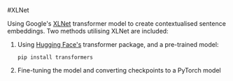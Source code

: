 #XLNet

Using Google's [XLNet](https://arxiv.org/abs/1906.08237?source=techstories.org) transformer model to create contextualised sentence embeddings.  Two methods utilising XLNet are included:

1. Using [Hugging Face's](https://github.com/huggingface/transformers) transformer package, and a pre-trained model:
	
	`pip install transformers`
2. Fine-tuning the model and converting checkpoints to a PyTorch model 
